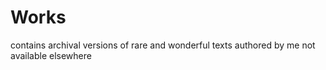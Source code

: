 # Works

contains archival versions of rare and wonderful texts authored by me not available elsewhere
